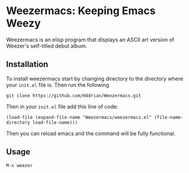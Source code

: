 # Weezermacs: Keeping Emacs Weezy

Weezermacs is an elisp program that displays an ASCII art version of Weezer's self-titled debut album.

## Installation
To install weezermacs start by changing directory to the directory where your `init.el` file is. Then run the following

```
git clone https://github.com/H4drian/Weezermacs.git
```

Then in your `init.el` file add this line of code:

```
(load-file (expand-file-name "Weezermacs/weezermacs.el" (file-name-directory load-file-name)))
```

Then you can reload emacs and the command will be fully functional.

## Usage

```
M-x weezer
```
